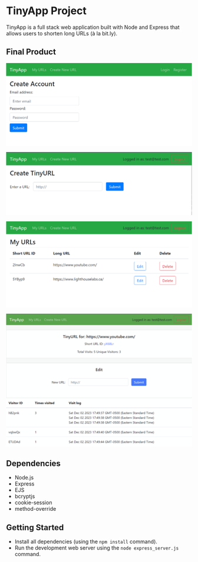 # TinyApp Project

TinyApp is a full stack web application built with Node and Express that allows users to shorten long URLs (à la bit.ly).

## Final Product


!["Register new user page"](https://github.com/amurrai/tinyapp/blob/master/docs/register-page.png)

!["Add new URL page"](https://github.com/amurrai/tinyapp/blob/master/docs/new-url-page.png)

!["User's URLs page"](https://github.com/amurrai/tinyapp/blob/master/docs/urls-page.png)

!["URL view page"](https://github.com/amurrai/tinyapp/blob/master/docs/url-view-page.png)

## Dependencies

- Node.js
- Express
- EJS
- bcryptjs
- cookie-session
- method-override

## Getting Started

- Install all dependencies (using the `npm install` command).
- Run the development web server using the `node express_server.js` command.